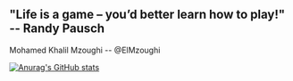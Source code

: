 ## "Life is a game – you’d better learn how to play!" -- Randy Pausch

Mohamed Khalil Mzoughi -- @ElMzoughi

[![Anurag's GitHub stats](https://github-readme-stats.vercel.app/api?username=MzoughiKhalil)](https://github.com/anuraghazra/github-readme-stats)
